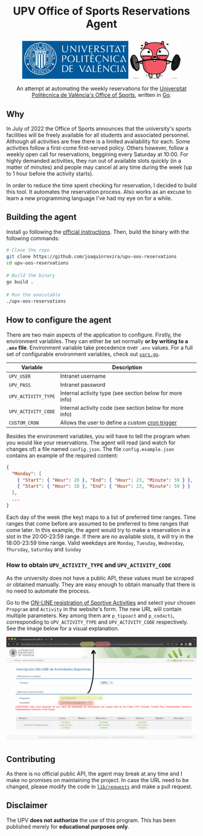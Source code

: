 
<h1><p align="center">UPV Office of Sports Reservations Agent</p></h1> 

<p align="center">
    <a href="https://www.upv.es/" target="blank"><img src="./.img/UPV.jpg"  height="100" alt="UPV Logo" /></a>
    <img src="./.img/muscles-clipart-ghoper.gif" height="100"  />
</p>

<p align="center">An attempt at automating the weekly reservations for the <a href="https://www.upv.es/entidades/AD/" target="blank">Universitat Politècnica de València's Office of Sports</a>, written in <a href="https://go.dev" target="blank">Go</a>.</p>

## Why

In July of 2022 the Office of Sports announces that the university's sports facilities will be freely available for all students and associated personnel. Although all activities are free there is a limited availability for each. Some activities follow a first-come first-served policy. Others however, follow a weekly open call for reservations, beggining every Saturday at 10:00. For highly demanded activities, they run out of available slots quickly (in a matter of minutes) and people may cancel at any time during the week (up to 1 hour before the activity starts).

In order to reduce the time spent checking for reservation, I decided to build this tool. It automates the reservation process. Also works as an excuse to learn a new programming language I've had my eye on for a while. 

## Building the agent

Install `go` following the [official instructions](https://go.dev/doc/install). Then, build the binary with the following commands:

```bash
# Clone the repo
git clone https://github.com/joaquinrovira/upv-oos-reservations
cd upv-oos-reservations

# Build the binary
go build .

# Run the executable
./upv-oos-reservations
``` 

## How to configure the agent

There are two main aspects of the application to configure. Firstly, the environment variables. They can either be set normally **or by writing to a `.env` file**. Environment variable take precedence over `.env` values. For a full set of configurable environment variables, check out [`vars.go`](./lib/vars/vars.go).

<center>

| Variable            | Description                                                                                                  |
| ------------------- | ------------------------------------------------------------------------------------------------------------ |
| `UPV_USER`          | Intranet username                                                                                            |
| `UPV_PASS`          | Intranet password                                                                                            |
| `UPV_ACTIVITY_TYPE` | Internal activity type (see section below for more info)                                                     |
| `UPV_ACTIVITY_CODE` | Internal activity code (see section below for more info)                                                     |
| `CUSTOM_CRON`       | Allows the user to define a custom [cron trigger](https://github.com/reugn/go-quartz#cron-expression-format) |

</center>

Besides the environment variables, you will have to tell the program when you would like your reservations. The agent will read (and watch for changes of) a file named `config.json`. The file `config.example.json` contains an example of the required content:

```json
{
  "Monday": [
    { "Start": { "Hour": 20 }, "End": { "Hour": 23, "Minute": 59 } },
    { "Start": { "Hour": 18 }, "End": { "Hour": 23, "Minute": 59 } }
  ],
  ...
}
```

Each day of the week (the key) maps to a list of preferred time ranges. Time ranges that come before are assumed to be preferred to time ranges that come later. In this example, the agent would try to make a reservation in a slot in the 20:00-23:59 range. If there are no available slots, it will try in the 18:00-23:59 time range. Valid weekdays are `Monday`, `Tuesday`, `Wednesday`, `Thursday`, `Saturday` and `Sunday`

### How to obtain `UPV_ACTIVITY_TYPE` and `UPV_ACTIVITY_CODE`

As the university does not have a public API, these values must be scraped or obtained manually. They are easy enough to obtain manually that there is no need to automate the process.

Go to the [ON-LINE registration of Sportive Activities](https://intranet.upv.es/pls/soalu/sic_depact.HSemActividades) and select your chosen `Propgram` and `Activity` in the website's form. The new URL will contain multiple parameters. Key among them are `p_tipoact` and `p_codacti`, corresponding to `UPV_ACTIVITY_TYPE` and `UPV_ACTIVITY_CODE` respectively. See the image below for a visual explanation.

<img src="./.img/obtaining-the-codes.png"/>


## Contributing

As there is no official public API, the agent may break at any time and I make no promises on maintaining the project. 
In case the URL need to be changed, please modify the code in [`lib/requests`](./lib/requests/) and make a pull request.

## Disclaimer

The UPV **does not authorize** the use of this program. This has been published merely for **educational purposes only**. 


